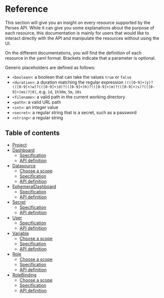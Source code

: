 # Reference

This section will give you an insight on every resource supported by the Perses API. While it can give you some
explanations about the purpose of each resource, this documentation is mainly for users that would like to interact
directly with the API and manipulate the resources without using the UI.

On the different documentations, you will find the definition of each resource in the yaml format.
Brackets indicate that a parameter is optional.

Generic placeholders are defined as follows:

- `<boolean>`: a boolean that can take the values `true` or `false`
- `<duration>`: a duration matching the regular
  expression `((([0-9]+)y)?(([0-9]+)w)?(([0-9]+)d)?(([0-9]+)h)?(([0-9]+)m)?(([0-9]+)s)?(([0-9]+)ms)?|0)`,
  e.g. `1d`, `1h30m`, `5m`, `10s`
- `<filename>`: a valid path in the current working directory
- `<path>`: a valid URL path
- `<int>`: an integer value
- `<secret>`: a regular string that is a secret, such as a password
- `<string>`: a regular string

## Table of contents

- [Project](./project.md)
- [Dashboard](./dashboard.md)
    - [Specification](./dashboard.md#dashboard-specification)
    - [API definition](./dashboard.md#api-definition)
- [Datasource](./datasource.md)
    - [Choose a scope](./datasource.md#choose-a-scope)
    - [Specification](./datasource.md#datasource-specification)
    - [API definition](./datasource.md#api-definition)
- [EphemeralDashboard](./ephemeral-dashboard.md)
    - [Specification](./ephemeral-dashboard.md#ephemeral-dashboard-specification)
    - [API definition](./ephemeral-dashboard.md#api-definition)
- [Secret](./secret.md)
    - [Specification](./secret.md#secret-specification)
    - [API definition](./secret.md#api-definition)
- [User](./user.md)
    - [Specification](./user.md#user-specification)
    - [API definition](./user.md#api-definition)
- [Variable](./variable.md)
    - [Choose a scope](./variable.md#choose-a-scope)
    - [Specification](./variable.md#variable-specification)
    - [API definition](./variable.md#api-definition)
- [Role](./role.md)
    - [Choose a scope](./datasource.md#choose-a-scope)
    - [Specification](./role.md#role-specification)
    - [API definition](./role.md#api-definition)
- [RoleBinding](./rolebinding.md)
    - [Choose a scope](./rolebinding.md#choose-a-scope)
    - [Specification](./rolebinding.md#rolebinding-specification)
    - [API definition](./rolebinding.md#api-definition)

